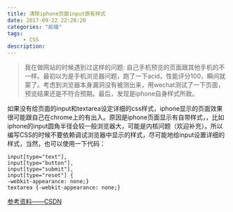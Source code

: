 ```yaml
---
title: 清除iphone页面input原有样式
date: 2017-09-22 22:28:20
categories: "前端"
tags:
     - CSS
description:
---
```


> 我在做网站的时候遇到过这样的问题: 自己手机预览的页面跟其他手机的不一样。最初以为是手机浏览器问题，跑了一下acid，性能评分100，瞬间就蒙了。考虑到浏览器本身漏洞没有被测出来，用wechat测试了一下页面，预览结果还是不符合预期。最后，发现是iphone自身样式所致。

如果没有给页面的input和textarea设定详细的css样式，iphone显示的页面效果很可能跟自己在chrome上的有出入。原因是iphone页面显示有自带样式，，比如iphone的input圆角半径会较一般浏览器大，可能是内核问题（欢迎补充）。所以编写CSS的时候不要依赖调试浏览器中显示的样式，尽可能地给input设置详细的样式，当然，也可以使用一下代码：

```
input[type="text"],
input[type="button"],
input[type="submit"],
input[type="reset"] {
-webkit-appearance: none;}
textarea {-webkit-appearance: none;}
```

[参考资料——CSDN](http://blog.csdn.net/liyuedan/article/details/42487347)
